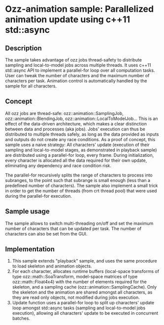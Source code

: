 # Ozz-animation sample: Parallelized animation update using c++11 std::async

## Description

The sample takes advantage of ozz jobs thread-safety to distribute sampling and local-to-model jobs across multiple threads. It uses c++11 std::async API to implement a parallel-for loop over all computation tasks. 
User can tweak the number of characters and the maximum number of characters per task. Animation control is automatically handled by the sample for all characters.

## Concept

All ozz jobs are thread-safe: ozz::animation::SamplingJob, ozz::animation::BlendingJob, ozz::animation::LocalToModelJob... This is an effect of the data-driven architecture, which makes a clear distinction between data and processes (aka jobs). Jobs' execution can thus be distributed to multiple threads safely, as long as the data provided as inputs and outputs do not create any race conditions.
As a proof of concept, this sample uses a naive strategy: All characters' update (execution of their sampling and local-to-model stages, as demonstrated in playback sample) are distributed using a parallel-for loop, every frame. During initialization, every character is allocated all the data required for their own update, eliminating any dependency and race condition risk.

The parallel-for recursively splits the range of characters to process into subranges, to the point such that subrange is small enough (less than a predefined number of characters). The sample also implement a small trick in order to get the number of threads (from crt thread pool) that were used during the parallel-for execution.

## Sample usage

The sample allows to switch multi-threading on/off and set the maximum number of characters that can be updated per task.
The number of characters can also be set from the GUI.

## Implementation

1. This sample extends "playback" sample, and uses the same procedure to load skeleton and animation objects.
2. For each character, allocates runtime buffers (local-space transforms of type ozz::math::SoaTransform, model-space matrices of type ozz::math::Float4x4) with the number of elements required for the skeleton, and a sampling cache (ozz::animation::SamplingCache). Only the skeleton and the animation are shared amongst all characters, as they are read only objects, not modified during jobs execution.
3. Update function uses a parallel-for loop to split up characters' update loop amongst std::async tasks (sampling and local-to-model jobs execution), allowing all characters' update to be executed in concurrent batches.
